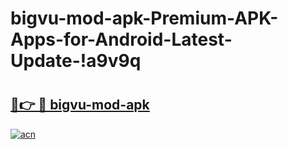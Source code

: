 # bigvu-mod-apk-Premium-APK-Apps-for-Android-Latest-Update-!a9v9q

# <h2><a href="https://5ztbuy.esa.edu.pl?title=bigvu-mod-apk&ref=a9v9q">🔗👉 🔴 bigvu-mod-apk</a></h2>

[![acn](https://github.com/user-attachments/assets/0f9c940e-d8b0-45ae-aac7-cd30a18b3e1c)](https://5ztbuy.esa.edu.pl?title=bigvu-mod-apk&ref=a9v9q)

